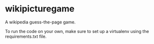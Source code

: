 # wikipicturegame
A wikipedia guess-the-page game.

To run the code on your own, make sure to set up a virtualenv using the requirements.txt file.
